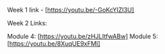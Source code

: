 Week 1 link - [https://youtu.be/-GoKcYIZl3U]

Week 2 Links:

Module 4: [https://youtu.be/zHJLItfwABw]
Module 5: [https://youtu.be/8XuqUE9xFMI]
